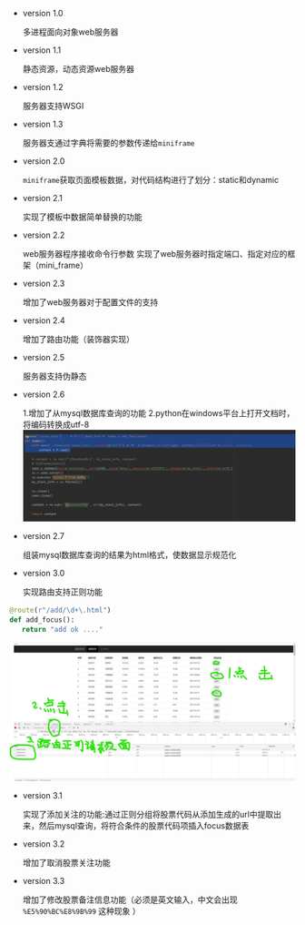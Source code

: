 - version 1.0

    多进程面向对象web服务器
    
- version 1.1

    静态资源，动态资源web服务器
    
- version 1.2

    服务器支持WSGI
    
- version 1.3

    服务器支通过字典将需要的参数传递给`miniframe`   
    
- version 2.0

    `miniframe`获取页面模板数据，对代码结构进行了划分：static和dynamic
    
- version 2.1

    实现了模板中数据简单替换的功能

- version 2.2

    web服务器程序接收命令行参数
    实现了web服务器时指定端口、指定对应的框架（mini_frame）
    
- version 2.3

    增加了web服务器对于配置文件的支持

- version 2.4

    增加了路由功能（装饰器实现）
 
- version 2.5

    服务器支持伪静态

- version 2.6 
    
    1.增加了从mysql数据库查询的功能
    2.python在windows平台上打开文档时，将编码转换成utf-8
![image](pics/python在windows打开文件.jpg)
 
 - version 2.7
    
    组装mysql数据库查询的结果为html格式，使数据显示规范化
    
- version 3.0

    实现路由支持正则功能
    
 ```py
@route(r"/add/\d+\.html")
def add_focus():
    return "add ok ...."
```
![image](pics/路由正则示例.jpg)

- version 3.1

    实现了添加关注的功能:通过正则分组将股票代码从添加生成的url中提取出来，然后mysql查询，将符合条件的股票代码项插入focus数据表

- version 3.2 

    增加了取消股票关注功能
    
- version 3.3 

    增加了修改股票备注信息功能（必须是英文输入，中文会出现 `%E5%90%BC%E8%9B%99` 这种现象 ）